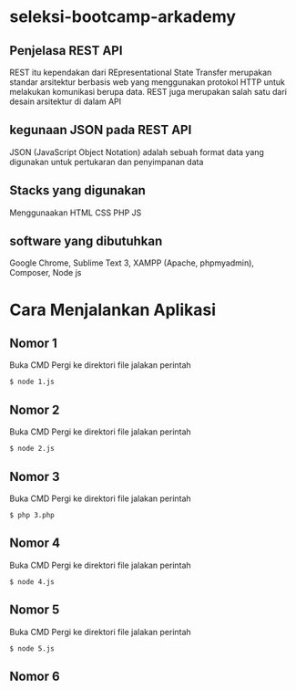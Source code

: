 # seleksi-bootcamp-arkademy

## Penjelasa REST API
REST itu kependakan dari REpresentational State Transfer merupakan standar arsitektur berbasis web yang menggunakan protokol HTTP untuk melakukan komunikasi berupa data. REST juga merupakan salah satu dari desain arsitektur di dalam API

## kegunaan JSON pada REST API
JSON (JavaScript Object Notation) adalah sebuah format data yang digunakan untuk pertukaran dan penyimpanan data

## Stacks yang digunakan
Menggunaakan HTML CSS PHP JS

## software yang dibutuhkan
Google Chrome, Sublime Text 3, XAMPP (Apache, phpmyadmin), Composer, Node js


# Cara Menjalankan Aplikasi

## Nomor 1
Buka CMD
Pergi ke direktori file
jalakan perintah
```
$ node 1.js
```

## Nomor 2
Buka CMD
Pergi ke direktori file
jalakan perintah
```
$ node 2.js
```

## Nomor 3
Buka CMD
Pergi ke direktori file
jalakan perintah
```
$ php 3.php
```

## Nomor 4
Buka CMD
Pergi ke direktori file
jalakan perintah
```
$ node 4.js
```

## Nomor 5
Buka CMD
Pergi ke direktori file
jalakan perintah
```
$ node 5.js
```

## Nomor 6
